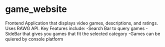 # game_website

Frontend Application that displays video games, descriptions, and ratings. Uses RAWG API.
Key Features include:
-Search Bar to query games
-SideBar that gives you games that fit the selected category
-Games can be quiered by console platform
